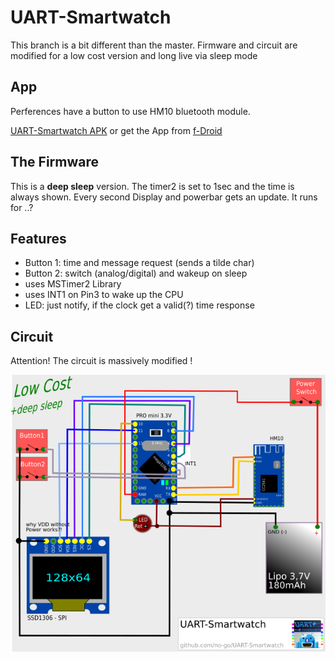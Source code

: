 # UART-Smartwatch

This branch is a bit different than the master. Firmware and circuit are
modified for a low cost version and long live via sleep mode

## App

Perferences have a button to use HM10 bluetooth module.

[UART-Smartwatch APK](https://raw.githubusercontent.com/no-go/UART-Smartwatch/lowCost/UART-Smartwatch_App/app/app-release.apk) or get the App from [f-Droid](http://f-droid.org)

## The Firmware

This is a **deep sleep** version. The timer2 is set to 1sec and the time is always shown.
Every second Display and powerbar gets an update. It runs for ..?

## Features

- Button 1: time and message request (sends a tilde char)
- Button 2: switch (analog/digital) and wakeup on sleep
- uses MSTimer2 Library
- uses INT1 on Pin3 to wake up the CPU
- LED: just notify, if the clock get a valid(?) time response

## Circuit

Attention! The circuit is massively modified !

![give it a try](circuit.png)
